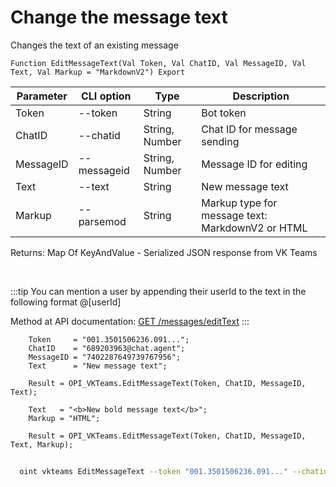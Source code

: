 ﻿---
sidebar_position: 4
---

# Change the message text
 Changes the text of an existing message



`Function EditMessageText(Val Token, Val ChatID, Val MessageID, Val Text, Val Markup = "MarkdownV2") Export`

  | Parameter | CLI option | Type | Description |
  |-|-|-|-|
  | Token | --token | String | Bot token |
  | ChatID | --chatid | String, Number | Chat ID for message sending |
  | MessageID | --messageid | String, Number | Message ID for editing |
  | Text | --text | String | New message text |
  | Markup | --parsemod | String | Markup type for message text: MarkdownV2 or HTML |

  
  Returns:  Map Of KeyAndValue - Serialized JSON response from VK Teams

<br/>

:::tip
You can mention a user by appending their userId to the text in the following format @[userId]

 Method at API documentation: [GET /messages/editText](https://teams.vk.com/botapi/#/messages/get_messages_editText)
:::
<br/>


```bsl title="Code example"
    Token     = "001.3501506236.091...";
    ChatID    = "689203963@chat.agent";
    MessageID = "7402287649739767956";
    Text      = "New message text";

    Result = OPI_VKTeams.EditMessageText(Token, ChatID, MessageID, Text);

    Text   = "<b>New bold message text</b>";
    Markup = "HTML";

    Result = OPI_VKTeams.EditMessageText(Token, ChatID, MessageID, Text, Markup);
```



```sh title="CLI command example"
    
  oint vkteams EditMessageText --token "001.3501506236.091..." --chatid "689203963@chat.agent" --messageid "7402287649739767956" --text %text% --parsemod "HTML"

```

```json title="Result"

```
